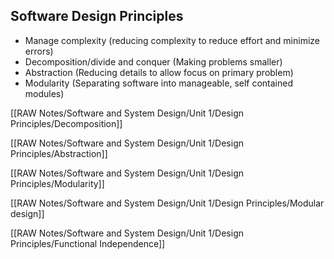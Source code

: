## Software Design Principles
- Manage complexity (reducing complexity to reduce effort and minimize errors)
- Decomposition/divide and conquer (Making problems smaller)
- Abstraction (Reducing details to allow focus on primary problem)
- Modularity (Separating software into manageable, self contained modules)


[[RAW Notes/Software and System Design/Unit 1/Design Principles/Decomposition]]

[[RAW Notes/Software and System Design/Unit 1/Design Principles/Abstraction]]

[[RAW Notes/Software and System Design/Unit 1/Design Principles/Modularity]] 

[[RAW Notes/Software and System Design/Unit 1/Design Principles/Modular design]]

[[RAW Notes/Software and System Design/Unit 1/Design Principles/Functional Independence]]